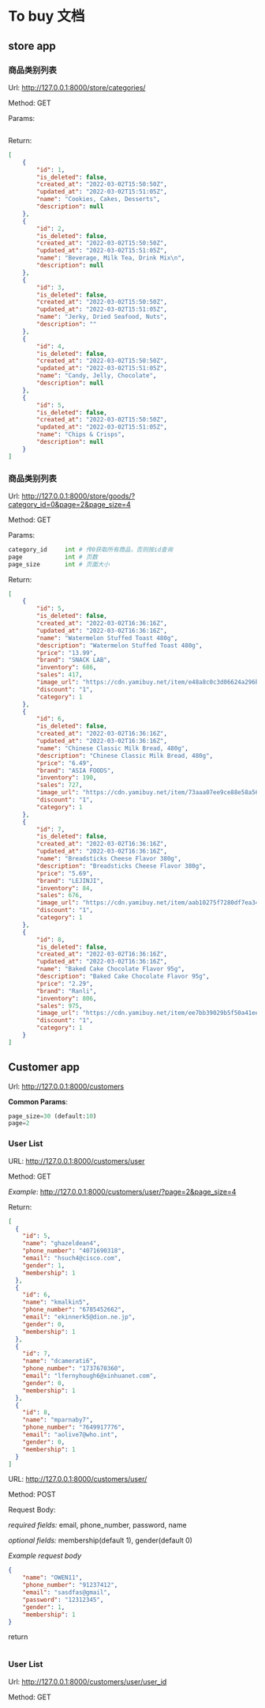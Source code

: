 # To buy 文档

## store app

### 商品类别列表

Url: http://127.0.0.1:8000/store/categories/

Method: GET

Params:

```

```

Return:

```json
[
    {
        "id": 1,
        "is_deleted": false,
        "created_at": "2022-03-02T15:50:50Z",
        "updated_at": "2022-03-02T15:51:05Z",
        "name": "Cookies, Cakes, Desserts",
        "description": null
    },
    {
        "id": 2,
        "is_deleted": false,
        "created_at": "2022-03-02T15:50:50Z",
        "updated_at": "2022-03-02T15:51:05Z",
        "name": "Beverage, Milk Tea, Drink Mix\n",
        "description": null
    },
    {
        "id": 3,
        "is_deleted": false,
        "created_at": "2022-03-02T15:50:50Z",
        "updated_at": "2022-03-02T15:51:05Z",
        "name": "Jerky, Dried Seafood, Nuts",
        "description": ""
    },
    {
        "id": 4,
        "is_deleted": false,
        "created_at": "2022-03-02T15:50:50Z",
        "updated_at": "2022-03-02T15:51:05Z",
        "name": "Candy, Jelly, Chocolate",
        "description": null
    },
    {
        "id": 5,
        "is_deleted": false,
        "created_at": "2022-03-02T15:50:50Z",
        "updated_at": "2022-03-02T15:51:05Z",
        "name": "Chips & Crisps",
        "description": null
    }
]
```

### 商品类别列表

Url: http://127.0.0.1:8000/store/goods/?category_id=0&page=2&page_size=4

Method: GET

Params:

```python
category_id     int # 传0获取所有商品，否则按id查询
page			int # 页数
page_size		int # 页面大小
```

Return:

```json
[
    {
        "id": 5,
        "is_deleted": false,
        "created_at": "2022-03-02T16:36:16Z",
        "updated_at": "2022-03-02T16:36:16Z",
        "name": "Watermelon Stuffed Toast 480g",
        "description": "Watermelon Stuffed Toast 480g",
        "price": "13.99",
        "brand": "SNACK LAB",
        "inventory": 686,
        "sales": 417,
        "image_url": "https://cdn.yamibuy.net/item/e48a8c0c3d06624a296ba46b340759c6_64x64.webp",
        "discount": "1",
        "category": 1
    },
    {
        "id": 6,
        "is_deleted": false,
        "created_at": "2022-03-02T16:36:16Z",
        "updated_at": "2022-03-02T16:36:16Z",
        "name": "Chinese Classic Milk Bread, 480g",
        "description": "Chinese Classic Milk Bread, 480g",
        "price": "6.49",
        "brand": "ASIA FOODS",
        "inventory": 190,
        "sales": 727,
        "image_url": "https://cdn.yamibuy.net/item/73aaa07ee9ce88e58a568c856fe7ec95_64x64.webp",
        "discount": "1",
        "category": 1
    },
    {
        "id": 7,
        "is_deleted": false,
        "created_at": "2022-03-02T16:36:16Z",
        "updated_at": "2022-03-02T16:36:16Z",
        "name": "Breadsticks Cheese Flavor 380g",
        "description": "Breadsticks Cheese Flavor 380g",
        "price": "5.69",
        "brand": "LEJINJI",
        "inventory": 84,
        "sales": 676,
        "image_url": "https://cdn.yamibuy.net/item/aab10275f7280df7ea3456bf0cb40486_64x64.webp",
        "discount": "1",
        "category": 1
    },
    {
        "id": 8,
        "is_deleted": false,
        "created_at": "2022-03-02T16:36:16Z",
        "updated_at": "2022-03-02T16:36:16Z",
        "name": "Baked Cake Chocolate Flavor 95g",
        "description": "Baked Cake Chocolate Flavor 95g",
        "price": "2.29",
        "brand": "Ranli",
        "inventory": 806,
        "sales": 975,
        "image_url": "https://cdn.yamibuy.net/item/ee7bb39029b5f50a41eedcbafa4b5721_64x64.webp",
        "discount": "1",
        "category": 1
    }
]
```

## Customer app

Url: http://127.0.0.1:8000/customers


**Common Params**:
```python
page_size=30 (default:10) 
page=2
```

### User List

URL: http://127.0.0.1:8000/customers/user

Method: GET

*Example*: http://127.0.0.1:8000/customers/user/?page=2&page_size=4

Return:
```Json
[
  {
    "id": 5,
    "name": "ghazeldean4",
    "phone_number": "4071690318",
    "email": "hsuch4@cisco.com",
    "gender": 1,
    "membership": 1
  },
  {
    "id": 6,
    "name": "kmalkin5",
    "phone_number": "6785452662",
    "email": "ekinnerk5@dion.ne.jp",
    "gender": 0,
    "membership": 1
  },
  {
    "id": 7,
    "name": "dcamerati6",
    "phone_number": "1737670360",
    "email": "lfernyhough6@xinhuanet.com",
    "gender": 0,
    "membership": 1
  },
  {
    "id": 8,
    "name": "mparnaby7",
    "phone_number": "7649917776",
    "email": "aolive7@who.int",
    "gender": 0,
    "membership": 1
  }
]
```
URL: http://127.0.0.1:8000/customers/user/

Method: POST

Request Body:

*required fields:* email, phone_number, password, name

*optional fields:* membership(default 1), gender(default 0)

*Example request body*
```Json
{
    "name": "OWEN11",
    "phone_number": "91237412",
    "email": "sasdfas@gmail",
    "password": "12312345",
    "gender": 1,
    "membership": 1
}
```

return
```Json

```

### User List
Url: http://127.0.0.1:8000/customers/user/user_id

Method: GET
